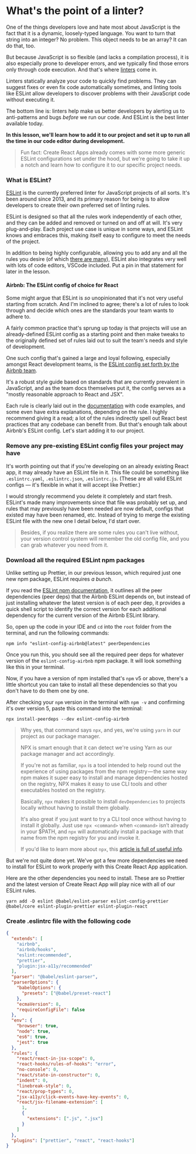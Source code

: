 # What's the point of a linter?

One of the things developers love and hate most about JavaScript is the fact that it is a dynamic, loosely-typed language. You want to turn that string into an integer? No problem. This object needs to be an array? It can do that, too.

But because JavaScript is so flexible (and lacks a compilation process), it is also especially prone to developer errors, and we typically find those errors only through code execution. And that's where [linters](<https://en.wikipedia.org/wiki/Lint_(software)>) come in.

Linters statically analyze your code to quickly find problems. They can suggest fixes or even fix code automatically sometimes, and linting tools like ESLint allow developers to discover problems with their JavaScript code without executing it.

The bottom line is: linters help make us better developers by alerting us to anti-patterns and bugs _before_ we run our code. And ESLint is the best linter available today.

**In this lesson, we'll learn how to add it to our project and set it up to run all the time in our code editor during development.**

> Fun fact: Create React Apps already comes with some more generic ESLint configurations set under the hood, but we're going to take it up a notch and learn how to configure it to our specific project needs.

### What is ESLint?

[ESLint](https://eslint.org/) is the currently preferred linter for JavaScript projects of all sorts. It's been around since 2013, and its primary reason for being is to allow developers to create their own preferred set of linting rules.

ESLint is designed so that all the rules work independently of each other, and they can be added and removed or turned on and off at will. It's very plug-and-play. Each project use case is unique in some ways, and ESLint knows and embraces this, making itself easy to configure to meet the needs of the project.

In addition to being highly configurable, allowing you to add any and all the rules you desire (of which [there are many](https://eslint.org/docs/rules/)), ESLint also integrates very well with lots of code editors, VSCode included. Put a pin in that statement for later in the lesson.

#### Airbnb: The ESLint config of choice for React

Some might argue that ESLint is _so_ unopinionated that it's not very useful starting from scratch. And I'm inclined to agree; there's a lot of rules to look through and decide which ones are the standards your team wants to adhere to.

A fairly common practice that's sprung up today is that projects will use an already-defined ESLint config as a starting point and then make tweaks to the originally defined set of rules laid out to suit the team's needs and style of development.

One such config that's gained a large and loyal following, especially amongst React development teams, is the [ESLint config set forth by the Airbnb team](https://airbnb.io/javascript/react/).

It's a robust style guide based on standards that are currently prevalent in JavaScript, and as the team docs themselves put it, the config serves as a "mostly reasonable approach to React and JSX".

Each rule is clearly laid out in the [documentation](https://airbnb.io/javascript/react/) with code examples, and some even have extra explanations, depending on the rule. I highly recommend giving it a read; a lot of the rules indirectly spell out React best practices that any codebase can benefit from. But that's enough talk about Airbnb's ESLint config. Let's start adding it to our project.

### Remove any pre-existing ESLint config files your project may have

It's worth pointing out that if you're developing on an already existing React app, it may already have an ESLint file in it. This file could be something like `.eslintrc.yaml`, `.eslintrc.json`, `.eslintrc.js`. (These are all valid ESLint configs — it's flexible in what it will accept like Prettier.)

I would strongly recommend you delete it completely and start fresh. ESLint's made many improvements since that file was probably set up, and rules that may previously have been needed are now default, configs that existed may have been renamed, etc. Instead of trying to merge the existing ESLint file with the new one I detail below, I'd start over.

> Besides, if you realize there are some rules you can't live without, your version control system will remember the old config file, and you can grab whatever you need from it.

### Download all the required ESLint npm packages

Unlike setting up Prettier, in our previous lesson, which required just one new npm package, ESLint requires _a bunch_.

If you read the [ESLint npm documentation](https://www.npmjs.com/package/eslint-config-airbnb), it outlines all the peer dependencies (peer deps) that the Airbnb ESLint depends on, but instead of just installing whatever the latest version is of each peer dep, it provides a quick shell script to identify the correct version for each additional dependency for the current version of the Airbnb ESLint library.

So, open up the code in your IDE and `cd` into the `root` folder from the terminal, and run the following commands:

```shell
npm info "eslint-config-airbnb@latest" peerDependencies
```

Once you run this, you should see all the required peer deps for whatever version of the `eslint-config-airbnb` npm package. It will look something like this in your terminal.

Now, if you have a version of npm installed that's `npm` v5 or above, there's a little shortcut you can take to install all these dependencies so that you don't have to do them one by one.

After checking your `npm` version in the terminal with `npm -v` and confirming it's over version 5, paste this command into the terminal:

```shell
npx install-peerdeps --dev eslint-config-airbnb
```

> Why yes, that command says `npx`, and yes, we're using `yarn` in our project as our package manager.
>
> NPX is smart enough that it can detect we're using Yarn as our package manager and act accordingly.
>
> If you're not as familiar, `npx` is a tool intended to help round out the experience of using packages from the npm registry — the same way npm makes it super easy to install and manage dependencies hosted on the registry, NPX makes it easy to use CLI tools and other executables hosted on the registry.
>
> Basically, `npx` makes it possible to install `devDependencies` to projects locally without having to install them globally.
>
> It's also great if you just want to try a CLI tool once without having to install it globally. Just use `npx <command>` when `<command>` isn’t already in your $PATH, and `npx` will automatically install a package with that name from the npm registry for you and invoke it.
>
> If you'd like to learn more about `npx`, this [article is full of useful info](https://blog.npmjs.org/post/162869356040/introducing-npx-an-npm-package-runner.html#:~:text=npx%20is%20a%20tool%20intended,executables%20hosted%20on%20the%20registry.).

But we're not quite done yet. We've got a few more dependencies we need to install for ESLint to work properly with this Create React App application.

Here are the other dependencies you need to install. These are so Prettier and the latest version of Create React App will play nice with all of our ESLint rules.
```shell
yarn add -D eslint @babel/eslint-parser eslint-config-prettier @babel/core eslint-plugin-prettier eslint-plugin-react
```

### Create .eslintrc file with the following code

```json
{
  "extends": [
    "airbnb",
    "airbnb/hooks",
    "eslint:recommended",
    "prettier",
    "plugin:jsx-a11y/recommended"
  ],
  "parser": "@babel/eslint-parser",
  "parserOptions": {
    "babelOptions": {
      "presets": ["@babel/preset-react"]
    },
    "ecmaVersion": 8,
    "requireConfigFile": false
  },
  "env": {
    "browser": true,
    "node": true,
    "es6": true,
    "jest": true
  },
  "rules": {
    "react/react-in-jsx-scope": 0,
    "react-hooks/rules-of-hooks": "error",
    "no-console": 0,
    "react/state-in-constructor": 0,
    "indent": 0,
    "linebreak-style": 0,
    "react/prop-types": 0,
    "jsx-a11y/click-events-have-key-events": 0,
    "react/jsx-filename-extension": [
      1,
      {
        "extensions": [".js", ".jsx"]
      }
    ]
  },
  "plugins": ["prettier", "react", "react-hooks"]
}
```
